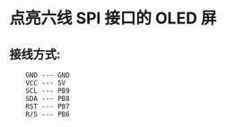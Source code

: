 # 点亮六线 SPI 接口的 OLED 屏

## 接线方式:

        GND --- GND
        VCC --- 5V
        SCL --- PB9
        SDA --- PB8
        RST --- PB7
        R/S --- PB6